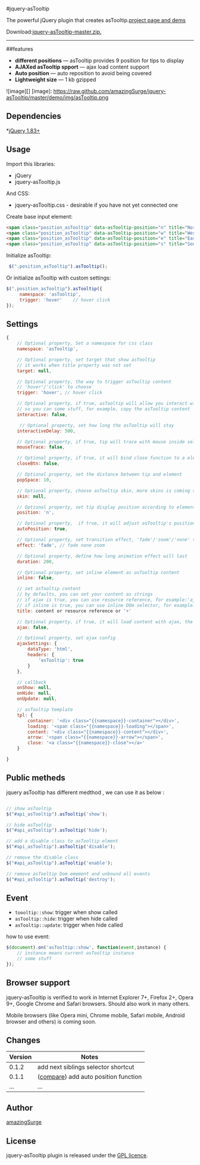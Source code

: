 #jquery-asTooltip

The powerful jQuery plugin that creates asTooltip.<a href="https://github.com/amazingSurge/jquery-asTooltip">project page and dems</a>

Download:<a href="https://github.com/amazingSurge/jquery-asTooltip/archive/master.zip">jquery-asTooltip-master.zip.</a>

***

##features

* **different positions** — asTooltip provides 9 position for tips to display
* **AJAXed asTooltip spport** — ajax load content support
* **Auto position** — auto reposition to avoid being covered
* **Lightweight size** — 1 kb gzipped

![image][]
 [image]: https://raw.github.com/amazingSurge/jquery-asTooltip/master/demo/img/asTooltip.png


## Dependencies
*<a href="http://jquery.com/" target="_blank">jQuery 1.83+</a>


## Usage

Import this libraries:
* jQuery
* jquery-asTooltip.js

And CSS:
* jquery-asTooltip.css - desirable if you have not yet connected one


Create base input element:
```html
<span class="position_asTooltip" data-asTooltip-position="n" title="North">North</span>                   
<span class="position_asTooltip" data-asTooltip-position="w" title="West">West</span>
<span class="position_asTooltip" data-asTooltip-position="e" title="East">East</span>                  
<span class="position_asTooltip" data-asTooltip-position="s" title="South">South</span>
```

Initialize asTooltip:
```javascript
 $(".position_asTooltip").asTooltip();
```

Or initialize asTooltip with custom settings:
```javascript
$(".position_asTooltip").asTooltip({
     namespace: 'asTooltip',
     trigger: 'hover'    // hover click
});
```

## Settings

```javascript
{   
    // Optional property, Set a namespace for css class
    namespace: 'asTooltip',

    // Optional property, set target that show asTooltip 
    // it works when title property was not set
    target: null, 

    // Optional property, the way to trigger asTooltip content
    // 'hover'/'click' to choose
    trigger: 'hover', // hover click

    // Optional property, if true, asTooltip will allow you interact with it 
    // so you can some stuff, for example, copy the asTooltip content
    interactive: false,

     // Optional property, set how long the asTooltip will stay  
    interactiveDelay: 500,

    // Optional property, if true, tip will trace with mouse inside selected element
    mouseTrace: false,

    // Optional property, if true, it will bind close function to a element
    closeBtn: false,

    // Optional property, set the distance between tip and element 
    popSpace: 10, 

    // Optional property, choose asTooltip skin, more skins is coming soon
    skin: null,

    // Optional property, set tip display position according to element
    position: 'n',

    // Optional property,  if true, it will adjust asTooltip's position when asTooltip occur collisions with viewport
    autoPosition: true,

    // Optional property, set transition effect, 'fade'/'zoom'/'none' to choose, more effects are coming soon
    effect: 'fade', // fade none zoom

    // Optional property, define how long animation effect will last
    duration: 200,

    // Optional property, set inline element as asTooltip content
    inline: false,

    // set asTooltip content
    // by defaults, you can set your content as strings
    // if ajax is true, you can use resource reference, for example:'ajax.txt'
    // if inline is true, you can use inline DOm selector, for example: '#id', or '+', means select current element's next sibling element
    title: content or resource reference or '+'

    // Optional property, if true, it will load content with ajax, the url attached in element's title property
    ajax: false,

    // Optional property, set ajax config
    ajaxSettings: {
        dataType: 'html',
        headers: {
            'asTooltip': true
        }
    },

    // callback
    onShow: null,
    onHide: null,
    onUpdate: null,

    // asTooltip template
    tpl: {
        container: '<div class="{{namespace}}-container"></div>',
        loading: '<span class="{{namespace}}-loading"></span>',
        content: '<div class="{{namespace}}-content"></div>',
        arrow: '<span class="{{namespace}}-arrow"></span>',
        close: '<a class="{{namespace}}-close"></a>'
    }

}
```

## Public metheds

jquery asTooltip has different medthod , we can use it as below :
```javascript

// show asTooltip 
$("#api_asTooltip").asTooltip('show');

// hide asTooltip 
$("#api_asTooltip").asTooltip('hide');

// add a disable class to asTooltip elment
$("#api_asTooltip").asTooltip('disable');

// remove the disable class
$("#api_asTooltip").asTooltip('enable');

// remove asTooltip Dom emement and unbound all events 
$("#api_asTooltip").asTooltip('destroy');
```


## Event

* <code>toooltip::show</code>: trigger when show called
* <code>asTooltip::hide</code>: trigger when hide called
* <code>asTooltip::update</code>: trigger when hide called

how to use event:
```javascript
$(document).on('asTooltip::show', function(event,instance) {
    // instance means current asTooltip instance 
    // some stuff
});
```


## Browser support
jquery-asTooltip is verified to work in Internet Explorer 7+, Firefox 2+, Opera 9+, Google Chrome and Safari browsers. Should also work in many others.

Mobile browsers (like Opera mini, Chrome mobile, Safari mobile, Android browser and others) is coming soon.

## Changes

| Version | Notes                                                            |
|---------|------------------------------------------------------------------|
|   0.1.2 | add next siblings selector shortcut                              |
|   0.1.1 | ([compare][compare-1.1]) add auto position function              |
|     ... | ...                                                              |

[compare-1.2]: https://github.com/amazingSurge/jquery-asTooltip/compare/v1.2.0...v1.3.0
[compare-1.1]: https://github.com/amazingSurge/jquery-asTooltip/compare/v1.1.0...v1.2.0

## Author
[amazingSurge](http://amazingSurge.com)

## License
jquery-asTooltip plugin is released under the <a href="https://github.com/amazingSurge/jquery-asTooltip/blob/master/LICENCE.GPL" target="_blank">GPL licence</a>.
